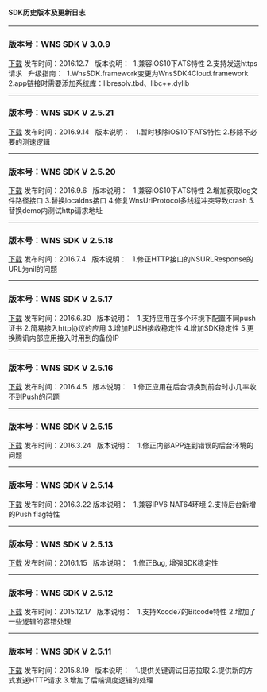 #### SDK历史版本及更新日志
 
 -----
### 版本号：WNS SDK V 3.0.9
[下载](http://1251013638.cdn.myqcloud.com/1251013638/wns-qcloud-sdk/cloudwns_sdk_ios_v3.0.9.zip)
发布时间：2016.12.7  
版本说明： 
1.兼容iOS10下ATS特性
2.支持发送https请求
 
升级指南：  1.WnsSDK.framework变更为WnsSDK4Cloud.framework
2.app链接时需要添加系统库：libresolv.tbd、libc++.dylib
 
-----
### 版本号：WNS SDK V 2.5.21
[下载](http://1251013638.cdn.myqcloud.com/1251013638/wns-qcloud-sdk/cloudwns_sdk_ios_v2.5.21.zip)
发布时间：2016.9.14  
版本说明：  
1.暂时移除iOS10下ATS特性
2.移除不必要的测速逻辑

-----
### 版本号：WNS SDK V 2.5.20
[下载](http://1251013638.cdn.myqcloud.com/1251013638/wns-qcloud-sdk/cloudwns_sdk_ios_v2.5.20.zip)
发布时间：2016.9.6  
版本说明：  
1.兼容iOS10下ATS特性
2.增加获取log文件路径接口
3.替换localdns接口
4.修复WnsUrlProtocol多线程冲突导致crash
5.替换demo内测试http请求地址

-----

### 版本号：WNS SDK V 2.5.18
[下载](http://1251013638.cdn.myqcloud.com/1251013638/wns-qcloud-sdk/cloudwns_sdk_ios_v2.5.18.zip)
发布时间：2016.7.4  
版本说明：  
1.修正HTTP接口的NSURLResponse的URL为nil的问题

-----




### 版本号：WNS SDK V 2.5.17
[下载](http://1251013638.cdn.myqcloud.com/1251013638/wns-qcloud-sdk/cloudwns_sdk_ios_v2.5.17.zip)
发布时间：2016.6.30  
版本说明：  
1.支持应用在多个环境下配置不同push证书
2.简易接入http协议的应用
3.增加PUSH接收稳定性
4.增加SDK稳定性
5.更换腾讯内部应用接入时用到的备份IP

-----




### 版本号：WNS SDK V 2.5.16
[下载](http://1251013638.cdn.myqcloud.com/1251013638/wns-qcloud-sdk/cloudwns_sdk_ios_v2.5.16.zip)
发布时间：2016.4.5  
版本说明：  
1.修正应用在后台切换到前台时小几率收不到Push的问题

-----



### 版本号：WNS SDK V 2.5.15
[下载](http://1251013638.cdn.myqcloud.com/1251013638/wns-qcloud-sdk/cloudwns_sdk_ios_v2.5.15.zip)
发布时间：2016.3.24  
版本说明：  
1.修正内部APP连到错误的后台环境的问题

-----



### 版本号：WNS SDK V 2.5.14
[下载](http://1251013638.cdn.myqcloud.com/1251013638/wns-qcloud-sdk/cloudwns_sdk_ios_v2.5.14.zip)
发布时间：2016.3.22
版本说明：  
1.兼容IPV6 NAT64环境
2.支持后台新增的Push flag特性

-----



### 版本号：WNS SDK V 2.5.13
[下载](http://1251013638.cdn.myqcloud.com/1251013638/wns-qcloud-sdk/cloudwns_sdk_ios_v2.5.13.zip)
发布时间：2016.1.15  
版本说明：  
1.修正Bug, 增强SDK稳定性

-----



### 版本号：WNS SDK V 2.5.12
[下载](http://1251013638.cdn.myqcloud.com/1251013638/wns-qcloud-sdk/cloudwns_sdk_ios_v2.5.12.zip)
发布时间：2015.12.17  
版本说明：  
1.支持Xcode7的Bitcode特性
2.增加了一些逻辑的容错处理

-----


### 版本号：WNS SDK V 2.5.11
[下载](http://1251013638.cdn.myqcloud.com/1251013638/wns-qcloud-sdk/cloudwns_sdk_ios_v2.5.11.zip)
发布时间：2015.8.19  
版本说明：  
1.提供关键调试日志拉取
2.提供新的方式发送HTTP请求
3.增加了后端调度逻辑的处理
